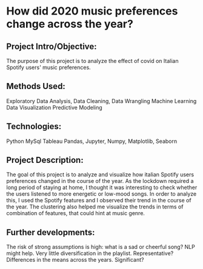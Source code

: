 # How did 2020 music preferences change across the year?


## Project Intro/Objective:
The purpose of this project is to analyze the effect of covid on Italian Spotify users' music preferences. 


## Methods Used:
Exploratory Data Analysis, Data Cleaning, Data Wrangling
Machine Learning 
Data Visualization
Predictive Modeling

## Technologies:
Python
MySql
Tableau
Pandas, Jupyter, Numpy, Matplotlib, Seaborn

## Project Description:
The goal of this project is to analyze and visualize how italian Spotify users preferences changed in the course of the year. As the lockdown required a long period of staying at home, I thought it was interesting to check whether the users listened to more energetic or low-mood songs. In order to analyze this, I used the Spotify features and I observed their trend in the course of the year. The clustering also helped me visualize the trends in terms of combination of features, that could hint at music genre. 


## Further developments:
The risk of strong assumptions is high: what is a sad or cheerful song? NLP might help. 
Very little diversification in the playlist. Representative?
Differences in the means across the years. Significant?

